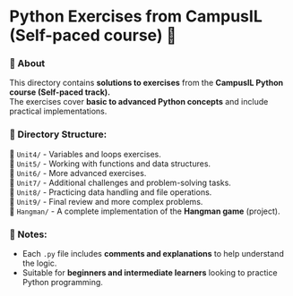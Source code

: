 # Python Exercises from CampusIL (Self-paced course) 🐍

### 📌 About
This directory contains **solutions to exercises** from the **CampusIL Python course (Self-paced track).**  
The exercises cover **basic to advanced Python concepts** and include practical implementations.

### 🔹 Directory Structure:
📁 `Unit4/` - Variables and loops exercises.  
📁 `Unit5/` - Working with functions and data structures.  
📁 `Unit6/` - More advanced exercises.  
📁 `Unit7/` - Additional challenges and problem-solving tasks.  
📁 `Unit8/` - Practicing data handling and file operations.  
📁 `Unit9/` - Final review and more complex problems.  
📁 `Hangman/` - A complete implementation of the **Hangman game** (project).  

### 📝 Notes:
- Each `.py` file includes **comments and explanations** to help understand the logic.  
- Suitable for **beginners and intermediate learners** looking to practice Python programming.  